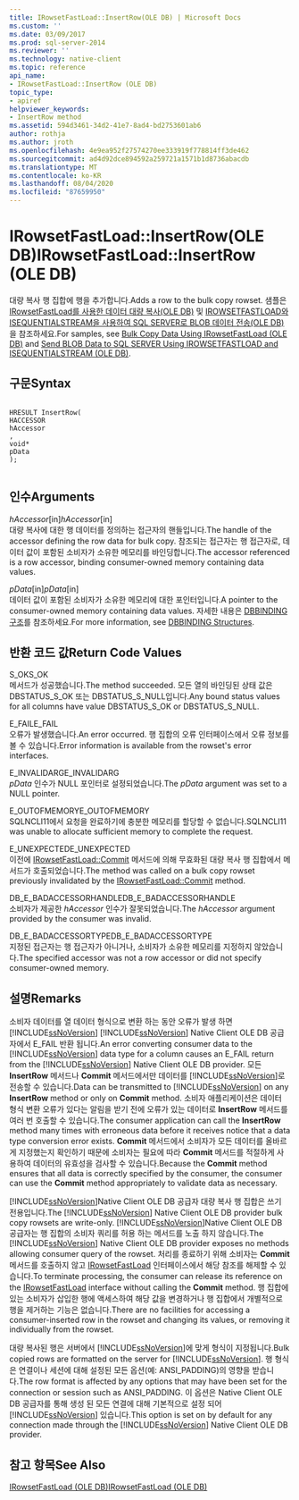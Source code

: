 ```yaml
---
title: IRowsetFastLoad::InsertRow(OLE DB) | Microsoft Docs
ms.custom: ''
ms.date: 03/09/2017
ms.prod: sql-server-2014
ms.reviewer: ''
ms.technology: native-client
ms.topic: reference
api_name:
- IRowsetFastLoad::InsertRow (OLE DB)
topic_type:
- apiref
helpviewer_keywords:
- InsertRow method
ms.assetid: 594d3461-34d2-41e7-8ad4-bd2753601ab6
author: rothja
ms.author: jroth
ms.openlocfilehash: 4e9ea952f27574270ee333919f778814ff3de462
ms.sourcegitcommit: ad4d92dce894592a259721a1571b1d8736abacdb
ms.translationtype: MT
ms.contentlocale: ko-KR
ms.lasthandoff: 08/04/2020
ms.locfileid: "87659950"
---
```

# <a name="irowsetfastloadinsertrow-ole-db"></a><span data-ttu-id="328d4-102">IRowsetFastLoad::InsertRow(OLE DB)</span><span class="sxs-lookup"><span data-stu-id="328d4-102">IRowsetFastLoad::InsertRow (OLE DB)</span></span>
  <span data-ttu-id="328d4-103">대량 복사 행 집합에 행을 추가합니다.</span><span class="sxs-lookup"><span data-stu-id="328d4-103">Adds a row to the bulk copy rowset.</span></span> <span data-ttu-id="328d4-104">샘플은 [IRowsetFastLoad를 사용한 데이터 대량 복사&#40;OLE DB&#41;](../native-client-ole-db-how-to/bulk-copy-data-using-irowsetfastload-ole-db.md) 및 [IROWSETFASTLOAD와 ISEQUENTIALSTREAM을 사용하여 SQL SERVER로 BLOB 데이터 전송&#40;OLE DB&#41;](../native-client-ole-db-how-to/send-blob-data-to-sql-server-using-irowsetfastload-and-isequentialstream-ole-db.md)을 참조하세요.</span><span class="sxs-lookup"><span data-stu-id="328d4-104">For samples, see [Bulk Copy Data Using IRowsetFastLoad &#40;OLE DB&#41;](../native-client-ole-db-how-to/bulk-copy-data-using-irowsetfastload-ole-db.md) and [Send BLOB Data to SQL SERVER Using IROWSETFASTLOAD and ISEQUENTIALSTREAM &#40;OLE DB&#41;](../native-client-ole-db-how-to/send-blob-data-to-sql-server-using-irowsetfastload-and-isequentialstream-ole-db.md).</span></span>  
  
## <a name="syntax"></a><span data-ttu-id="328d4-105">구문</span><span class="sxs-lookup"><span data-stu-id="328d4-105">Syntax</span></span>  
  
```  
  
HRESULT InsertRow(  
HACCESSOR  
hAccessor  
,  
void*  
pData  
);  
  
```  
  
## <a name="arguments"></a><span data-ttu-id="328d4-106">인수</span><span class="sxs-lookup"><span data-stu-id="328d4-106">Arguments</span></span>  
 <span data-ttu-id="328d4-107">*hAccessor*[in]</span><span class="sxs-lookup"><span data-stu-id="328d4-107">*hAccessor*[in]</span></span>  
 <span data-ttu-id="328d4-108">대량 복사에 대한 행 데이터를 정의하는 접근자의 핸들입니다.</span><span class="sxs-lookup"><span data-stu-id="328d4-108">The handle of the accessor defining the row data for bulk copy.</span></span> <span data-ttu-id="328d4-109">참조되는 접근자는 행 접근자로, 데이터 값이 포함된 소비자가 소유한 메모리를 바인딩합니다.</span><span class="sxs-lookup"><span data-stu-id="328d4-109">The accessor referenced is a row accessor, binding consumer-owned memory containing data values.</span></span>  
  
 <span data-ttu-id="328d4-110">*pData*[in]</span><span class="sxs-lookup"><span data-stu-id="328d4-110">*pData*[in]</span></span>  
 <span data-ttu-id="328d4-111">데이터 값이 포함된 소비자가 소유한 메모리에 대한 포인터입니다.</span><span class="sxs-lookup"><span data-stu-id="328d4-111">A pointer to the consumer-owned memory containing data values.</span></span> <span data-ttu-id="328d4-112">자세한 내용은 [DBBINDING 구조](https://go.microsoft.com/fwlink/?LinkId=65955)를 참조하세요.</span><span class="sxs-lookup"><span data-stu-id="328d4-112">For more information, see [DBBINDING Structures](https://go.microsoft.com/fwlink/?LinkId=65955).</span></span>  
  
## <a name="return-code-values"></a><span data-ttu-id="328d4-113">반환 코드 값</span><span class="sxs-lookup"><span data-stu-id="328d4-113">Return Code Values</span></span>  
 <span data-ttu-id="328d4-114">S_OK</span><span class="sxs-lookup"><span data-stu-id="328d4-114">S_OK</span></span>  
 <span data-ttu-id="328d4-115">메서드가 성공했습니다.</span><span class="sxs-lookup"><span data-stu-id="328d4-115">The method succeeded.</span></span> <span data-ttu-id="328d4-116">모든 열의 바인딩된 상태 값은 DBSTATUS_S_OK 또는 DBSTATUS_S_NULL입니다.</span><span class="sxs-lookup"><span data-stu-id="328d4-116">Any bound status values for all columns have value DBSTATUS_S_OK or DBSTATUS_S_NULL.</span></span>  
  
 <span data-ttu-id="328d4-117">E_FAIL</span><span class="sxs-lookup"><span data-stu-id="328d4-117">E_FAIL</span></span>  
 <span data-ttu-id="328d4-118">오류가 발생했습니다.</span><span class="sxs-lookup"><span data-stu-id="328d4-118">An error occurred.</span></span> <span data-ttu-id="328d4-119">행 집합의 오류 인터페이스에서 오류 정보를 볼 수 있습니다.</span><span class="sxs-lookup"><span data-stu-id="328d4-119">Error information is available from the rowset's error interfaces.</span></span>  
  
 <span data-ttu-id="328d4-120">E_INVALIDARG</span><span class="sxs-lookup"><span data-stu-id="328d4-120">E_INVALIDARG</span></span>  
 <span data-ttu-id="328d4-121">*pData* 인수가 NULL 포인터로 설정되었습니다.</span><span class="sxs-lookup"><span data-stu-id="328d4-121">The *pData* argument was set to a NULL pointer.</span></span>  
  
 <span data-ttu-id="328d4-122">E_OUTOFMEMORY</span><span class="sxs-lookup"><span data-stu-id="328d4-122">E_OUTOFMEMORY</span></span>  
 <span data-ttu-id="328d4-123">SQLNCLI11에서 요청을 완료하기에 충분한 메모리를 할당할 수 없습니다.</span><span class="sxs-lookup"><span data-stu-id="328d4-123">SQLNCLI11 was unable to allocate sufficient memory to complete the request.</span></span>  
  
 <span data-ttu-id="328d4-124">E_UNEXPECTED</span><span class="sxs-lookup"><span data-stu-id="328d4-124">E_UNEXPECTED</span></span>  
 <span data-ttu-id="328d4-125">이전에 [IRowsetFastLoad::Commit](irowsetfastload-commit-ole-db.md) 메서드에 의해 무효화된 대량 복사 행 집합에서 메서드가 호출되었습니다.</span><span class="sxs-lookup"><span data-stu-id="328d4-125">The method was called on a bulk copy rowset previously invalidated by the [IRowsetFastLoad::Commit](irowsetfastload-commit-ole-db.md) method.</span></span>  
  
 <span data-ttu-id="328d4-126">DB_E_BADACCESSORHANDLE</span><span class="sxs-lookup"><span data-stu-id="328d4-126">DB_E_BADACCESSORHANDLE</span></span>  
 <span data-ttu-id="328d4-127">소비자가 제공한 *hAccessor* 인수가 잘못되었습니다.</span><span class="sxs-lookup"><span data-stu-id="328d4-127">The *hAccessor* argument provided by the consumer was invalid.</span></span>  
  
 <span data-ttu-id="328d4-128">DB_E_BADACCESSORTYPE</span><span class="sxs-lookup"><span data-stu-id="328d4-128">DB_E_BADACCESSORTYPE</span></span>  
 <span data-ttu-id="328d4-129">지정된 접근자는 행 접근자가 아니거나, 소비자가 소유한 메모리를 지정하지 않았습니다.</span><span class="sxs-lookup"><span data-stu-id="328d4-129">The specified accessor was not a row accessor or did not specify consumer-owned memory.</span></span>  
  
## <a name="remarks"></a><span data-ttu-id="328d4-130">설명</span><span class="sxs-lookup"><span data-stu-id="328d4-130">Remarks</span></span>  
 <span data-ttu-id="328d4-131">소비자 데이터를 열 데이터 형식으로 변환 하는 동안 오류가 발생 하면 [!INCLUDE[ssNoVersion](../../includes/ssnoversion-md.md)] [!INCLUDE[ssNoVersion](../../includes/ssnoversion-md.md)] Native Client OLE DB 공급자에서 E_FAIL 반환 됩니다.</span><span class="sxs-lookup"><span data-stu-id="328d4-131">An error converting consumer data to the [!INCLUDE[ssNoVersion](../../includes/ssnoversion-md.md)] data type for a column causes an E_FAIL return from the [!INCLUDE[ssNoVersion](../../includes/ssnoversion-md.md)] Native Client OLE DB provider.</span></span> <span data-ttu-id="328d4-132">모든 **InsertRow** 메서드나 **Commit** 메서드에서만 데이터를 [!INCLUDE[ssNoVersion](../../includes/ssnoversion-md.md)]로 전송할 수 있습니다.</span><span class="sxs-lookup"><span data-stu-id="328d4-132">Data can be transmitted to [!INCLUDE[ssNoVersion](../../includes/ssnoversion-md.md)] on any **InsertRow** method or only on **Commit** method.</span></span> <span data-ttu-id="328d4-133">소비자 애플리케이션은 데이터 형식 변환 오류가 있다는 알림을 받기 전에 오류가 있는 데이터로 **InsertRow** 메서드를 여러 번 호출할 수 있습니다.</span><span class="sxs-lookup"><span data-stu-id="328d4-133">The consumer application can call the **InsertRow** method many times with erroneous data before it receives notice that a data type conversion error exists.</span></span> <span data-ttu-id="328d4-134">**Commit** 메서드에서 소비자가 모든 데이터를 올바르게 지정했는지 확인하기 때문에 소비자는 필요에 따라 **Commit** 메서드를 적절하게 사용하여 데이터의 유효성을 검사할 수 있습니다.</span><span class="sxs-lookup"><span data-stu-id="328d4-134">Because the **Commit** method ensures that all data is correctly specified by the consumer, the consumer can use the **Commit** method appropriately to validate data as necessary.</span></span>  
  
 <span data-ttu-id="328d4-135">[!INCLUDE[ssNoVersion](../../includes/ssnoversion-md.md)]Native Client OLE DB 공급자 대량 복사 행 집합은 쓰기 전용입니다.</span><span class="sxs-lookup"><span data-stu-id="328d4-135">The [!INCLUDE[ssNoVersion](../../includes/ssnoversion-md.md)] Native Client OLE DB provider bulk copy rowsets are write-only.</span></span> <span data-ttu-id="328d4-136">[!INCLUDE[ssNoVersion](../../includes/ssnoversion-md.md)]Native Client OLE DB 공급자는 행 집합의 소비자 쿼리를 허용 하는 메서드를 노출 하지 않습니다.</span><span class="sxs-lookup"><span data-stu-id="328d4-136">The [!INCLUDE[ssNoVersion](../../includes/ssnoversion-md.md)] Native Client OLE DB provider exposes no methods allowing consumer query of the rowset.</span></span> <span data-ttu-id="328d4-137">처리를 종료하기 위해 소비자는 **Commit** 메서드를 호출하지 않고 [IRowsetFastLoad](irowsetfastload-ole-db.md) 인터페이스에서 해당 참조를 해제할 수 있습니다.</span><span class="sxs-lookup"><span data-stu-id="328d4-137">To terminate processing, the consumer can release its reference on the [IRowsetFastLoad](irowsetfastload-ole-db.md) interface without calling the **Commit** method.</span></span> <span data-ttu-id="328d4-138">행 집합에 있는 소비자가 삽입한 행에 액세스하여 해당 값을 변경하거나 행 집합에서 개별적으로 행을 제거하는 기능은 없습니다.</span><span class="sxs-lookup"><span data-stu-id="328d4-138">There are no facilities for accessing a consumer-inserted row in the rowset and changing its values, or removing it individually from the rowset.</span></span>  
  
 <span data-ttu-id="328d4-139">대량 복사된 행은 서버에서 [!INCLUDE[ssNoVersion](../../includes/ssnoversion-md.md)]에 맞게 형식이 지정됩니다.</span><span class="sxs-lookup"><span data-stu-id="328d4-139">Bulk copied rows are formatted on the server for [!INCLUDE[ssNoVersion](../../includes/ssnoversion-md.md)].</span></span> <span data-ttu-id="328d4-140">행 형식은 연결이나 세션에 대해 설정된 모든 옵션(예: ANSI_PADDING)의 영향을 받습니다.</span><span class="sxs-lookup"><span data-stu-id="328d4-140">The row format is affected by any options that may have been set for the connection or session such as ANSI_PADDING.</span></span> <span data-ttu-id="328d4-141">이 옵션은 Native Client OLE DB 공급자를 통해 생성 된 모든 연결에 대해 기본적으로 설정 되어 [!INCLUDE[ssNoVersion](../../includes/ssnoversion-md.md)] 있습니다.</span><span class="sxs-lookup"><span data-stu-id="328d4-141">This option is set on by default for any connection made through the [!INCLUDE[ssNoVersion](../../includes/ssnoversion-md.md)] Native Client OLE DB provider.</span></span>  
  
## <a name="see-also"></a><span data-ttu-id="328d4-142">참고 항목</span><span class="sxs-lookup"><span data-stu-id="328d4-142">See Also</span></span>  
 [<span data-ttu-id="328d4-143">IRowsetFastLoad &#40;OLE DB&#41;</span><span class="sxs-lookup"><span data-stu-id="328d4-143">IRowsetFastLoad &#40;OLE DB&#41;</span></span>](irowsetfastload-ole-db.md)  
  
  
